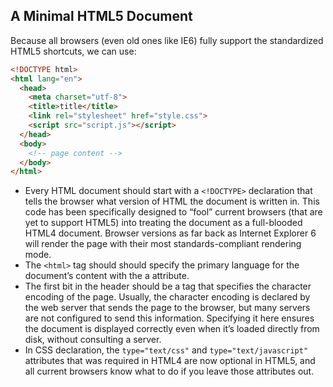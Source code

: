 ## A Minimal HTML5 Document
Because all browsers (even old ones like IE6) fully support the standardized HTML5 shortcuts, we can use:
```html
<!DOCTYPE html>
<html lang="en">
  <head>
    <meta charset="utf-8">
    <title>title</title>
    <link rel="stylesheet" href="style.css">
    <script src="script.js"></script>
  </head>
  <body>
    <!-- page content -->
  </body>
</html>
```
* Every HTML document should start with a `<!DOCTYPE>` declaration that tells the browser what version of HTML the document is written in. This code has been specifically designed to “fool” current browsers (that are yet to support HTML5) into treating the document as a full-blooded HTML4 document. Browser versions as far back as Internet Explorer 6 will render the page with their most standards-compliant rendering mode.
* The `<html>` tag should should specify the primary language for the document’s content with the a attribute.
* The first bit in the header should be a <meta> tag that specifies the character encoding of the page. Usually, the character encoding is declared by the web server that sends the page to the browser, but many servers are not configured to send this information. Specifying it here ensures the document is displayed correctly even when it’s loaded directly from disk, without consulting a server.
* In CSS declaration, the `type="text/css"` and `type="text/javascript"` attributes that was required in HTML4 are now optional in HTML5, and all current browsers know what to do if you leave those attributes out.
